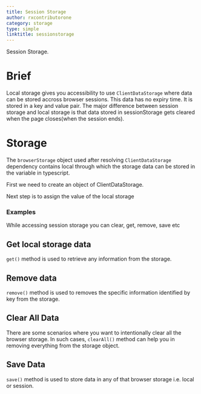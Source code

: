 ```yaml
---
title: Session Storage
author: rxcontributorone
category: storage
type: simple
linktitle: sessionstorage
---
```


<div class="title-bar-storage"><p>Session Storage.</p></div>

# Brief
 
Local storage gives you accessibility to use `ClientDataStorage` where data can be stored accross browser sessions. This data has no expiry time.  It is stored in a key and value pair. The major difference between session storage and local storage is that data stored in sessionStorage gets cleared when the page closes(when the session ends).

# Storage
The `browserStorage` object used after resolving `ClientDataStorage` dependency contains local through which the storage data can be stored in the variable in typescript.

First we need to create an object of ClientDataStorage.
<div component="app-code" key="session-storage-dependency-component"></div> 

Next step is to assign the value of the local storage
<div component="app-code" key="session-storage-clientstorage-component"></div> 

### Examples
While accessing session storage you can clear, get, remove, save etc 

## Get local storage data 
`get()` method is used to retrieve any information from the storage. 

<div component="app-code" key="session-storage-get-component"></div> 

## Remove data 
`remove()` method is used to removes the specific information identified by key from the storage.

<div component="app-code" key="session-storage-remove-component"></div> 

## Clear All Data
There are some scenarios where you want to intentionally clear all the browser storage. In such cases, `clearAll()` method can help you in removing everything from the storage object.

<div component="app-code" key="session-storage-clear-component"></div> 

## Save Data
`save()` method is used to store data in any of that browser storage i.e. local or session.

<div component="app-code" key="session-storage-save-component"></div> 

<div component="app-example-runner" ref-component="app-local-storage-complete"></div>
